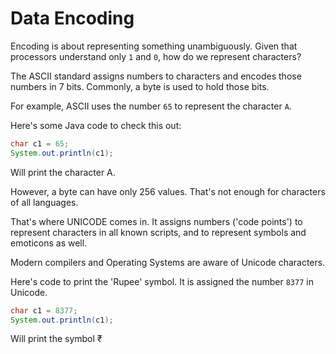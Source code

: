 # Data Encoding

Encoding is about representing something unambiguously.
Given that processors understand only `1` and `0`,
how do we represent characters?

The ASCII standard assigns numbers to characters
and encodes those numbers in 7 bits.
Commonly, a byte is used to hold those bits.

For example, ASCII uses the number `65` to represent the character `A`.

Here's some Java code to check this out:

```java
char c1 = 65;
System.out.println(c1);
```

Will print the character A.

However, a byte can have only 256 values.
That's not enough for characters of all languages.

That's where UNICODE comes in.
It assigns numbers ('code points') to represent characters
in all known scripts, and to represent symbols and emoticons as well.

Modern compilers and Operating Systems are aware of Unicode characters.

Here's code to print the 'Rupee' symbol. It is assigned the number `8377` in Unicode.

```java
char c1 = 8377;
System.out.println(c1);
```

Will print the symbol ₹
